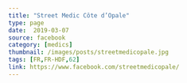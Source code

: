 ```yaml
---
title: "Street Medic Côte d’Opale"
type: page
date:  2019-03-07
source: facebook
category: [medics]
thumbnail: /images/posts/streetmedicopale.jpg
tags: [FR,FR-HDF,62]
link: https://www.facebook.com/streetmedicopale/
---
```

